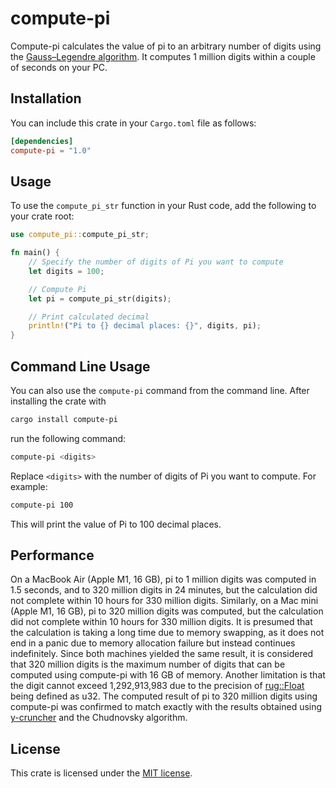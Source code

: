 # compute-pi

Compute-pi calculates the value of pi to an arbitrary number of digits using the [Gauss–Legendre algorithm](https://en.wikipedia.org/wiki/Gauss%E2%80%93Legendre_algorithm). It computes 1 million digits within a couple of seconds on your PC.

## Installation

You can include this crate in your `Cargo.toml` file as follows:

```toml
[dependencies]
compute-pi = "1.0"
```

## Usage

To use the `compute_pi_str` function in your Rust code, add the following to your crate root:

```rust
use compute_pi::compute_pi_str;

fn main() {
    // Specify the number of digits of Pi you want to compute
    let digits = 100;

    // Compute Pi
    let pi = compute_pi_str(digits);

    // Print calculated decimal
    println!("Pi to {} decimal places: {}", digits, pi);
}
```

## Command Line Usage

You can also use the `compute-pi` command from the command line. After installing the crate with
```bash
cargo install compute-pi
```
run the following command:

```bash
compute-pi <digits>
```

Replace `<digits>` with the number of digits of Pi you want to compute. For example:

```bash
compute-pi 100
```

This will print the value of Pi to 100 decimal places.

## Performance

On a MacBook Air (Apple M1, 16 GB), pi to 1 million digits was computed in 1.5 seconds, and to 320 million digits in 24 minutes, but the calculation did not complete within 10 hours for 330 million digits. Similarly, on a Mac mini (Apple M1, 16 GB), pi to 320 million digits was computed, but the calculation did not complete within 10 hours for 330 million digits. It is presumed that the calculation is taking a long time due to memory swapping, as it does not end in a panic due to memory allocation failure but instead continues indefinitely. Since both machines yielded the same result, it is considered that 320 million digits is the maximum number of digits that can be computed using compute-pi with 16 GB of memory. Another limitation is that the digit cannot exceed 1,292,913,983 due to the precision of [rug::Float](https://docs.rs/rug/latest/rug/struct.Float.html) being defined as u32. The computed result of pi to 320 million digits using compute-pi was confirmed to match exactly with the results obtained using [y-cruncher](http://www.numberworld.org/y-cruncher/) and the Chudnovsky algorithm.

## License

This crate is licensed under the [MIT license](https://en.wikipedia.org/wiki/MIT_License).
